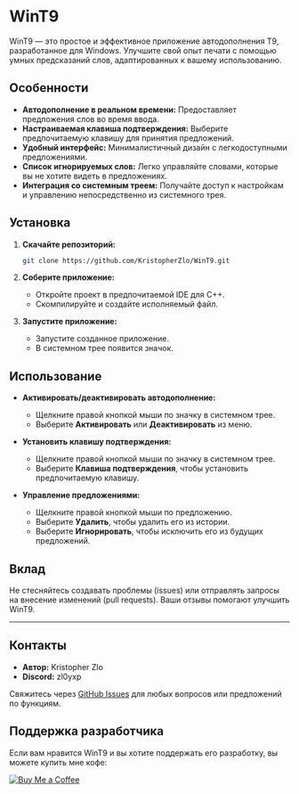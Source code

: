 # WinT9

WinT9 — это простое и эффективное приложение автодополнения T9, разработанное для Windows. Улучшите свой опыт печати с помощью умных предсказаний слов, адаптированных к вашему использованию.

## Особенности

- **Автодополнение в реальном времени:** Предоставляет предложения слов во время ввода.
- **Настраиваемая клавиша подтверждения:** Выберите предпочитаемую клавишу для принятия предложений.
- **Удобный интерфейс:** Минималистичный дизайн с легкодоступными предложениями.
- **Список игнорируемых слов:** Легко управляйте словами, которые вы не хотите видеть в предложениях.
- **Интеграция со системным треем:** Получайте доступ к настройкам и управлению непосредственно из системного трея.

## Установка

1. **Скачайте репозиторий:**
   ```bash
   git clone https://github.com/KristopherZlo/WinT9.git
   ```
2. **Соберите приложение:**
   - Откройте проект в предпочитаемой IDE для C++.
   - Скомпилируйте и создайте исполняемый файл.

3. **Запустите приложение:**
   - Запустите созданное приложение.
   - В системном трее появится значок.

## Использование

- **Активировать/деактивировать автодополнение:**
  - Щелкните правой кнопкой мыши по значку в системном трее.
  - Выберите **Активировать** или **Деактивировать** из меню.

- **Установить клавишу подтверждения:**
  - Щелкните правой кнопкой мыши по значку в системном трее.
  - Выберите **Клавиша подтверждения**, чтобы установить предпочитаемую клавишу.

- **Управление предложениями:**
  - Щелкните правой кнопкой мыши по предложению.
  - Выберите **Удалить**, чтобы удалить его из истории.
  - Выберите **Игнорировать**, чтобы исключить его из будущих предложений.

## Вклад

Не стесняйтесь создавать проблемы (issues) или отправлять запросы на внесение изменений (pull requests). Ваши отзывы помогают улучшить WinT9.

---

## Контакты

- **Автор:** Kristopher Zlo
- **Discord:** zl0yxp

Свяжитесь через [GitHub Issues](https://github.com/KristopherZlo/WinT9/issues) для любых вопросов или предложений по функциям.

## Поддержка разработчика

Если вам нравится WinT9 и вы хотите поддержать его разработку, вы можете купить мне кофе:

[![Buy Me a Coffee](https://www.buymeacoffee.com/assets/img/custom_images/yellow_img.png)](https://www.buymeacoffee.com/zl0yxp)
